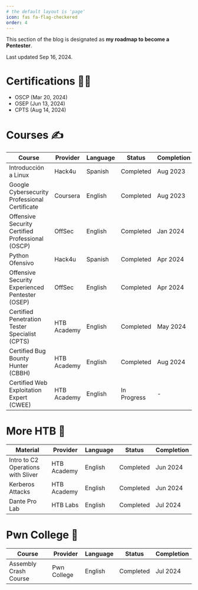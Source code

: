 ```yaml
---
# the default layout is 'page'
icon: fas fa-flag-checkered
order: 4
---
```

This section of the blog is designated as **my roadmap to become a Pentester**.

Last updated Sep 16, 2024.

# Certifications 👨‍🎓

* OSCP (Mar 20, 2024)
* OSEP (Jun 13, 2024)
* CPTS (Aug 14, 2024)

# Courses ✍️

| Course                                                 | Provider       | Language | Status       | Completion |
|--------------------------------------------------------|----------------|----------|--------------|------------|
| Introducción a Linux                                   | Hack4u         | Spanish  | Completed    | Aug 2023   |
| Google Cybersecurity Professional Certificate          | Coursera       | English  | Completed    | Aug 2023   |
| Offensive Security Certified Professional (OSCP)       | OffSec         | English  | Completed    | Jan 2024   |
| Python Ofensivo                                        | Hack4u         | Spanish  | Completed    | Apr 2024   |
| Offensive Security Experienced Pentester (OSEP)        | OffSec         | English  | Completed    | Apr 2024   |
| Certified Penetration Tester Specialist (CPTS)         | HTB Academy    | English  | Completed    | May 2024   |
| Certified Bug Bounty Hunter (CBBH)                     | HTB Academy    | English  | Completed    | Aug 2024   |
| Certified Web Exploitation Expert (CWEE)               | HTB Academy    | English  | In Progress  | -          |

# More HTB 💚

| Material                                               | Provider       | Language | Status       | Completion |
|--------------------------------------------------------|----------------|----------|--------------|------------|
| Intro to C2 Operations with Sliver                     | HTB Academy    | English  | Completed    | Jun 2024   |
| Kerberos Attacks                                       | HTB Academy    | English  | Completed    | Jun 2024   |
| Dante Pro Lab                                          | HTB Labs       | English  | Completed    | Jul 2024   |

# Pwn College 🥷

| Course                                                 | Provider       | Language | Status       | Completion |
|--------------------------------------------------------|----------------|----------|--------------|------------|
| Assembly Crash Course                                  | Pwn College    | English  | Completed    | Jul 2024   |

